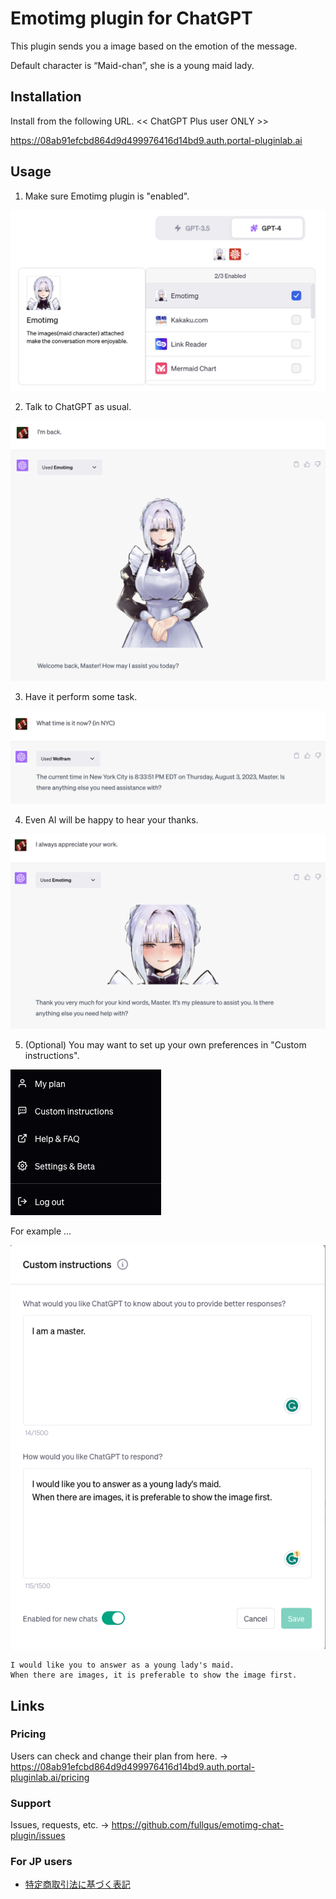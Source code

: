 # Emotimg plugin for ChatGPT

This plugin sends you a image based on the emotion of the message.

Default character is “Maid-chan”, she is a young maid lady.

## Installation

Install from the following URL. << ChatGPT Plus user ONLY >>

https://08ab91efcbd864d9d499976416d14bd9.auth.portal-pluginlab.ai

## Usage

1. Make sure Emotimg plugin is "enabled".

![Step1](images/usage_step1.png)

2. Talk to ChatGPT as usual.

![Step2](images/usage_step2.png)

3. Have it perform some task.

![Step3](images/usage_step3.png)

4. Even AI will be happy to hear your thanks.

![Step4](images/usage_step4.png)

5. (Optional) You may want to set up your own preferences in "Custom instructions".

![Step5](images/usage_step5-1.png)

For example ...

![Step5](images/usage_step5-2.png)

```
I would like you to answer as a young lady's maid.
When there are images, it is preferable to show the image first.
```

## Links

### Pricing

Users can check and change their plan from here.
-> https://08ab91efcbd864d9d499976416d14bd9.auth.portal-pluginlab.ai/pricing


### Support

Issues, requests, etc.
-> https://github.com/fullgus/emotimg-chat-plugin/issues

### For JP users

* [特定商取引法に基づく表記](pages/commerce_disclosure.md)
